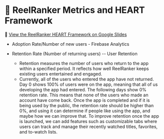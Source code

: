 # 🎯 ReelRanker Metrics and HEART Framework

🔗 [View the ReelRanker HEART Framework on Google Slides](https://docs.google.com/presentation/d/1iVC6YgqqU15OykSA6jed_ux97ov4fDDz_b2eMzn7AvU/edit?slide=id.gc8216bd24_20_0#slide=id.gc8216bd24_20_0)

- Adoption Rate/Number of new users - Firebase Analytics


- Retention Rate (Number of returning users) -- User Retention
  - Retention measures the number of users who return to the app within a specified period. It reflects how well ReelRanker keeps existing users entertained and engaged.
  - Currently, all of the users who entered the app have not returned. Day 0 shows 100% of users were on the app, meaning that all of us developing the app had entered. The following       days show 0% retention rate. This means that none of the users who made an account have come back. Once the app is completed and if it is being used by the public, the retention        rate should be higher than 0%, and using it can determine if people like using the app, and maybe how we can improve that. To improve retention once the app is launched, we can add     features such as customizable tabs where users can track and manage their recently watched titles, favorites, and to-watch lists.
